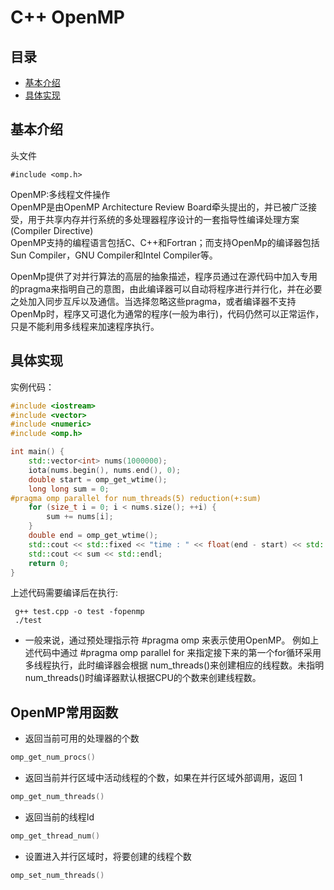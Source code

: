 # C++ OpenMP

## 目录
 - [基本介绍](#基本介绍)
 - [具体实现](#具体实现)

## 基本介绍
头文件
```
#include <omp.h>
```
OpenMP:多线程文件操作  
OpenMP是由OpenMP Architecture Review Board牵头提出的，并已被广泛接受，用于共享内存并行系统的多处理器程序设计的一套指导性编译处理方案(Compiler Directive)  
OpenMP支持的编程语言包括C、C++和Fortran；而支持OpenMp的编译器包括Sun Compiler，GNU Compiler和Intel Compiler等。  

OpenMp提供了对并行算法的高层的抽象描述，程序员通过在源代码中加入专用的pragma来指明自己的意图，由此编译器可以自动将程序进行并行化，并在必要之处加入同步互斥以及通信。当选择忽略这些pragma，或者编译器不支持OpenMp时，程序又可退化为通常的程序(一般为串行)，代码仍然可以正常运作，只是不能利用多线程来加速程序执行。

## 具体实现
实例代码：
```cpp
#include <iostream>
#include <vector>
#include <numeric>
#include <omp.h>

int main() {
    std::vector<int> nums(1000000);
    iota(nums.begin(), nums.end(), 0);
    double start = omp_get_wtime(); 
    long long sum = 0;
#pragma omp parallel for num_threads(5) reduction(+:sum)
    for (size_t i = 0; i < nums.size(); ++i) {
        sum += nums[i];
    }
    double end = omp_get_wtime();
    std::cout << std::fixed << "time : " << float(end - start) << std::endl;
    std::cout << sum << std::endl;
    return 0;
}
```
上述代码需要编译后在执行:
```
 g++ test.cpp -o test -fopenmp
 ./test
```
- 一般来说，通过预处理指示符 #pragma omp 来表示使用OpenMP。 例如上述代码中通过 #pragma omp parallel for 来指定接下来的第一个for循环采用多线程执行，此时编译器会根据
num_threads()来创建相应的线程数。未指明num_threads()时编译器默认根据CPU的个数来创建线程数。

## OpenMP常用函数
- 返回当前可用的处理器的个数
```c++
omp_get_num_procs() 
```
- 返回当前并行区域中活动线程的个数，如果在并行区域外部调用，返回 1
```c++
omp_get_num_threads()
```
- 返回当前的线程Id
```c++
omp_get_thread_num()
```
- 设置进入并行区域时，将要创建的线程个数
```c++
omp_set_num_threads()
```
